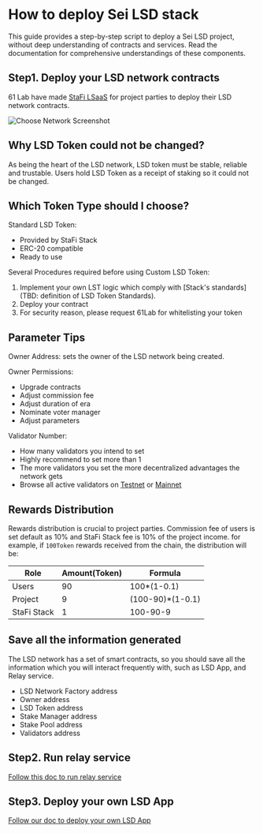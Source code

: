 # How to deploy Sei LSD stack

This guide provides a step-by-step script to deploy a Sei LSD project, without deep understanding of contracts and services. Read the documentation for comprehensive understandings of these components.

## Step1. Deploy your LSD network contracts

61 Lab have made [StaFi LSaaS](https://stack-app.stafi.io/) for project parties to deploy their LSD network contracts.

![](/image/evm_lsd/choose-network-page.png "Choose Network Screenshot")

## Why LSD Token could not be changed?

As being the heart of the LSD network, LSD token must be stable, reliable and trustable. Users hold LSD Token as a receipt of staking so it could not be changed.

## Which Token Type should I choose?

Standard LSD Token:
- Provided by StaFi Stack
- ERC-20 compatible
- Ready to use

Several Procedures required before using Custom LSD Token:
1. Implement your own LST logic which comply with [Stack's standards](TBD: definition of LSD Token Standards).
2. Deploy your contract
3. For security reason, please request 61Lab for whitelisting your token 

## Parameter Tips

Owner Address: sets the owner of the LSD network being created.

Owner Permissions:
- Upgrade contracts
- Adjust commission fee
- Adjust duration of era
- Nominate voter manager
- Adjust parameters

Validator Number:
- How many validators you intend to set
- Highly recommend to set more than 1
- The more validators you set the more decentralized advantages the network gets
- Browse all active validators on [Testnet](https://seitrace.com/validators?chain=atlantic-2) or [Mainnet](https://seitrace.com/validators?chain=pacific-1)

## Rewards Distribution

Rewards distribution is crucial to project parties. Commission fee of users is set default as 10% and StaFi Stack fee is 10% of the project income. for example, if `100Token` rewards received from the chain, the distribution will be:

| Role | Amount(Token) | Formula |
|---------------|--------|-------|
|  Users        |  90 | 100*(1-0.1)  |
|  Project      |  9  | (100-90)*(1-0.1)  |
|  StaFi Stack  |  1  | 100-90-9  |

## Save all the information generated

The LSD network has a set of smart contracts, so you should save all the information which you will interact frequently with, such as LSD App, and Relay service.

- LSD Network Factory address
- Owner address
- LSD Token address
- Stake Manager address
- Stake Pool address
- Validators address

## Step2. Run relay service
[Follow this doc to run relay service](relay.html)

## Step3. Deploy your own LSD App
<a href="evm_lsd_app.html" target="_blank">Follow our doc to deploy your own LSD App</a>
